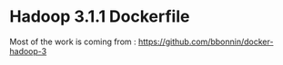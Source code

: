 # Hadoop 3.1.1 Dockerfile

Most of the work is coming from : https://github.com/bbonnin/docker-hadoop-3
